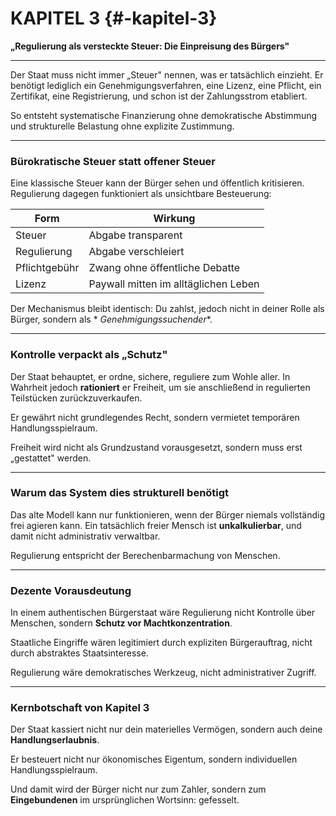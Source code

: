 # KAPITEL 3 {#-kapitel-3}

**„Regulierung als versteckte Steuer: Die Einpreisung des Bürgers"**

***

Der Staat muss nicht immer „Steuer" nennen, was er tatsächlich einzieht. Er benötigt lediglich ein
Genehmigungsverfahren, eine Lizenz, eine Pflicht, ein Zertifikat, eine Registrierung, und schon ist der Zahlungsstrom
etabliert.

So entsteht systematische Finanzierung ohne demokratische Abstimmung und strukturelle Belastung ohne explizite
Zustimmung.

***

### Bürokratische Steuer statt offener Steuer

Eine klassische Steuer kann der Bürger sehen und öffentlich kritisieren. Regulierung dagegen funktioniert als
unsichtbare Besteuerung:

| Form          | Wirkung                              |
|---------------|--------------------------------------|
| Steuer        | Abgabe transparent                   |
| Regulierung   | Abgabe verschleiert                  |
| Pflichtgebühr | Zwang ohne öffentliche Debatte       |
| Lizenz        | Paywall mitten im alltäglichen Leben |

Der Mechanismus bleibt identisch: Du zahlst, jedoch nicht in deiner Rolle als Bürger, sondern als *
*Genehmigungssuchender**.

***

### Kontrolle verpackt als „Schutz"

Der Staat behauptet, er ordne, sichere, reguliere zum Wohle aller. In Wahrheit jedoch **rationiert** er Freiheit, um sie
anschließend in regulierten Teilstücken zurückzuverkaufen.

Er gewährt nicht grundlegendes Recht, sondern vermietet temporären Handlungsspielraum.

Freiheit wird nicht als Grundzustand vorausgesetzt, sondern muss erst „gestattet" werden.

***

### Warum das System dies strukturell benötigt

Das alte Modell kann nur funktionieren, wenn der Bürger niemals vollständig frei agieren kann. Ein tatsächlich freier
Mensch ist **unkalkulierbar**, und damit nicht administrativ verwaltbar.

Regulierung entspricht der Berechenbarmachung von Menschen.

***

### Dezente Vorausdeutung

In einem authentischen Bürgerstaat wäre Regulierung nicht Kontrolle über Menschen, sondern **Schutz vor
Machtkonzentration**.

Staatliche Eingriffe wären legitimiert durch expliziten Bürgerauftrag, nicht durch abstraktes Staatsinteresse.

Regulierung wäre demokratisches Werkzeug, nicht administrativer Zugriff.

***

### Kernbotschaft von Kapitel 3

Der Staat kassiert nicht nur dein materielles Vermögen, sondern auch deine **Handlungserlaubnis**.

Er besteuert nicht nur ökonomisches Eigentum, sondern individuellen Handlungsspielraum.

Und damit wird der Bürger nicht nur zum Zahler, sondern zum **Eingebundenen** im ursprünglichen Wortsinn: gefesselt.